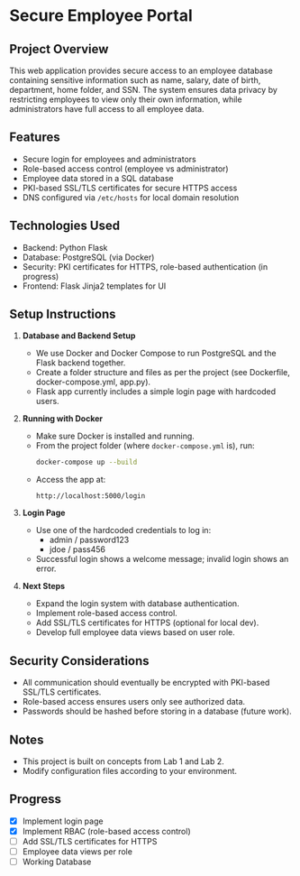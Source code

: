 # Secure Employee Portal

## Project Overview
This web application provides secure access to an employee database containing sensitive information such as name, salary, date of birth, department, home folder, and SSN. The system ensures data privacy by restricting employees to view only their own information, while administrators have full access to all employee data.

## Features
- Secure login for employees and administrators
- Role-based access control (employee vs administrator)
- Employee data stored in a SQL database
- PKI-based SSL/TLS certificates for secure HTTPS access
- DNS configured via `/etc/hosts` for local domain resolution

## Technologies Used
- Backend: Python Flask
- Database: PostgreSQL (via Docker)
- Security: PKI certificates for HTTPS, role-based authentication (in progress)
- Frontend: Flask Jinja2 templates for UI

## Setup Instructions

1. **Database and Backend Setup**  
   - We use Docker and Docker Compose to run PostgreSQL and the Flask backend together.  
   - Create a folder structure and files as per the project (see Dockerfile, docker-compose.yml, app.py).  
   - Flask app currently includes a simple login page with hardcoded users.

2. **Running with Docker**  
   - Make sure Docker is installed and running.  
   - From the project folder (where `docker-compose.yml` is), run:  
     ```bash
     docker-compose up --build
     ```  
   - Access the app at:  
     ```
     http://localhost:5000/login
     ```

3. **Login Page**  
   - Use one of the hardcoded credentials to log in:  
     - admin / password123  
     - jdoe / pass456  
   - Successful login shows a welcome message; invalid login shows an error.

4. **Next Steps**  
   - Expand the login system with database authentication.  
   - Implement role-based access control.  
   - Add SSL/TLS certificates for HTTPS (optional for local dev).  
   - Develop full employee data views based on user role.

## Security Considerations
- All communication should eventually be encrypted with PKI-based SSL/TLS certificates.  
- Role-based access ensures users only see authorized data.  
- Passwords should be hashed before storing in a database (future work).

## Notes
- This project is built on concepts from Lab 1 and Lab 2.  
- Modify configuration files according to your environment.

## Progress

- [x] Implement login page  
- [x] Implement RBAC (role-based access control)  
- [ ] Add SSL/TLS certificates for HTTPS  
- [ ] Employee data views per role
- [ ] Working Database
